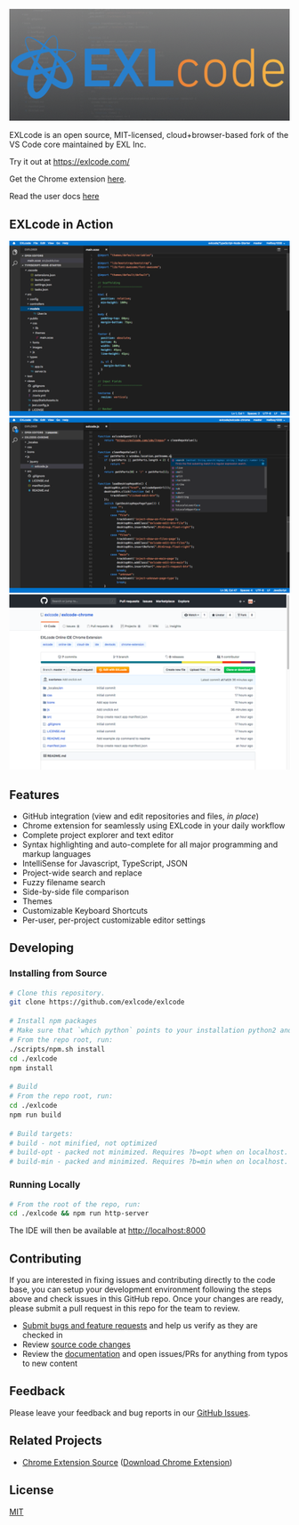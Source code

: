 ![EXLcode](screenshots/promo-tile-1400x560.png)

EXLcode is an open source, MIT-licensed, cloud+browser-based fork of the VS Code core maintained by EXL Inc.

Try it out at https://exlcode.com/

Get the Chrome extension [here](https://chrome.google.com/webstore/detail/exlcode-vs-code-based-onl/elcfpiphmolcddmecegalaikjiclhdjc?hl=en).

Read the user docs [here](https://exlcode.com/documentation)

## EXLcode in Action

![EXLcode IDE](screenshots/ide-01.png)
![EXLcode IDE - Code Intelligence](screenshots/ide-02.png)
![EXLcode Chrome Extension - GitHub Edit with EXLcode](screenshots/github-edit-with-exlcode.png)

## Features

<ul>
	<li>GitHub integration (view and edit repositories and files, <i>in place</i>)</li>
	<li>Chrome extension for seamlessly using EXLcode in your daily workflow</li>
	<li>Complete project explorer and text editor</li>
	<li>Syntax highlighting and auto-complete for all major programming and markup languages</li>
	<li>IntelliSense for Javascript, TypeScript, JSON</li>
	<li>Project-wide search and replace</li>
	<li>Fuzzy filename search</li>
	<li>Side-by-side file comparison</li>
	<li>Themes</li>
	<li>Customizable Keyboard Shortcuts</li>
	<li>Per-user, per-project customizable editor settings</li>
</ul>

## Developing

### Installing from Source

```bash
# Clone this repository.
git clone https://github.com/exlcode/exlcode

# Install npm packages
# Make sure that `which python` points to your installation python2 and that you have the build-essential package (on Ubuntu) for native builds and the xcode command line tools for OS X
# From the repo root, run:
./scripts/npm.sh install
cd ./exlcode
npm install

# Build
# From the repo root, run:
cd ./exlcode
npm run build

# Build targets:
# build - not minified, not optimized
# build-opt - packed not minimized. Requires ?b=opt when on localhost.
# build-min - packed and minimized. Requires ?b=min when on localhost.
```

### Running Locally

```bash
# From the root of the repo, run:
cd ./exlcode && npm run http-server
```

The IDE will then be available at [http://localhost:8000](http://localhost:8000)

## Contributing

If you are interested in fixing issues and contributing directly to the code base, you can setup your development environment following the steps above and check issues in this GitHub repo. Once your changes are ready, please submit a pull request in this repo for the team to review.

-   [Submit bugs and feature requests](https://github.com/exlcode/exlcode/issues) and help us verify as they are checked in
-   Review [source code changes](https://github.com/exlcode/exlcode/pulls)
-   Review the [documentation](https://exlcode.com/documentation) and open issues/PRs for anything from typos to new content

## Feedback

Please leave your feedback and bug reports in our [GitHub Issues](https://github.com/exlcode/exlcode/issues).

## Related Projects

-   [Chrome Extension Source](https://github.com/exlcode/exlcode-chrome) ([Download Chrome Extension](https://chrome.google.com/webstore/detail/exlcode-vs-code-based-onl/elcfpiphmolcddmecegalaikjiclhdjc?hl=en))

## License

[MIT](LICENSE.txt)
